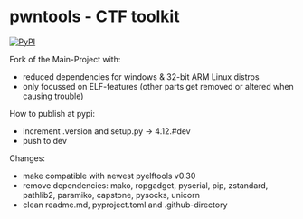 # pwntools - CTF toolkit

[![PyPI](https://img.shields.io/pypi/v/pwntools-elf-only?style=flat)](https://pypi.org/project/pwntools-elf-only/)

Fork of the Main-Project with:
 
- reduced dependencies for windows & 32-bit ARM Linux distros
- only focussed on ELF-features (other parts get removed or altered when causing trouble)

How to publish at pypi:

- increment .version and setup.py -> 4.12.#dev
- push to dev

Changes: 

- make compatible with newest pyelftools v0.30
- remove dependencies: mako, ropgadget, pyserial, pip, zstandard, pathlib2, paramiko, capstone, pysocks, unicorn
- clean readme.md, pyproject.toml and .github-directory
